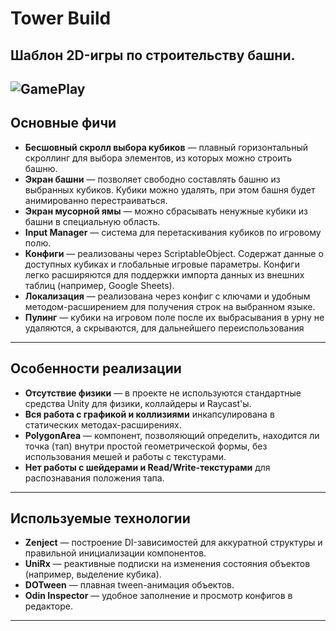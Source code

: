 # Tower Build

**Шаблон 2D-игры по строительству башни.**
---
![GamePlay](1.gif)
---

## Основные фичи

- **Бесшовный скролл выбора кубиков** — плавный горизонтальный скроллинг для выбора элементов, из которых можно строить башню.
- **Экран башни** — позволяет свободно составлять башню из выбранных кубиков. Кубики можно удалять, при этом башня будет анимированно перестраиваться.
- **Экран мусорной ямы** — можно сбрасывать ненужные кубики из башни в специальную область.
- **Input Manager** — система для перетаскивания кубиков по игровому полю.
- **Конфиги** — реализованы через ScriptableObject. Содержат данные о доступных кубиках и глобальные игровые параметры. Конфиги легко расширяются для поддержки импорта данных из внешних таблиц (например, Google Sheets).
- **Локализация** — реализована через конфиг с ключами и удобным методом-расширением для получения строк на выбранном языке.
- **Пулинг** — кубики на игровом поле после их выбрасывания в урну не удаляются, а скрываются, для дальнейшего переиспользования

---

## Особенности реализации

- **Отсутствие физики** — в проекте не используются стандартные средства Unity для физики, коллайдеры и Raycast'ы.
- **Вся работа с графикой и коллизиями** инкапсулирована в статических методах-расширениях.
- **PolygonArea** — компонент, позволяющий определить, находится ли точка (тап) внутри простой геометрической формы, без использования мешей и работы с текстурами.
- **Нет работы с шейдерами и Read/Write-текстурами** для распознавания положения тапа.

---

## Используемые технологии

- **Zenject** — построение DI-зависимостей для аккуратной структуры и правильной инициализации компонентов.
- **UniRx** — реактивные подписки на изменения состояния объектов (например, выделение кубика).
- **DOTween** — плавная tween-анимация объектов.
- **Odin Inspector** — удобное заполнение и просмотр конфигов в редакторе.

---
